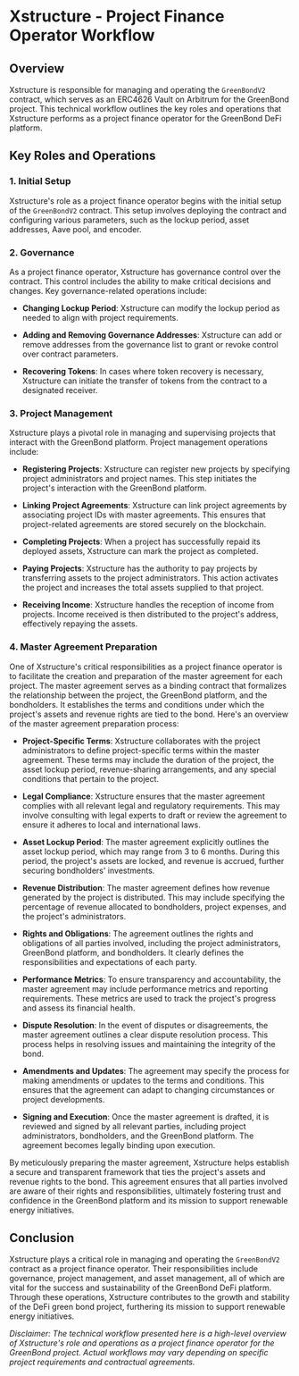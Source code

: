 # Xstructure - Project Finance Operator Workflow

## Overview

Xstructure is responsible for managing and operating the `GreenBondV2` contract, which serves as an ERC4626 Vault on Arbitrum for the GreenBond project. This technical workflow outlines the key roles and operations that Xstructure performs as a project finance operator for the GreenBond DeFi platform.

## Key Roles and Operations

### 1. Initial Setup

Xstructure's role as a project finance operator begins with the initial setup of the `GreenBondV2` contract. This setup involves deploying the contract and configuring various parameters, such as the lockup period, asset addresses, Aave pool, and encoder.

### 2. Governance

As a project finance operator, Xstructure has governance control over the contract. This control includes the ability to make critical decisions and changes. Key governance-related operations include:

- **Changing Lockup Period**: Xstructure can modify the lockup period as needed to align with project requirements.

- **Adding and Removing Governance Addresses**: Xstructure can add or remove addresses from the governance list to grant or revoke control over contract parameters.

- **Recovering Tokens**: In cases where token recovery is necessary, Xstructure can initiate the transfer of tokens from the contract to a designated receiver.

### 3. Project Management

Xstructure plays a pivotal role in managing and supervising projects that interact with the GreenBond platform. Project management operations include:

- **Registering Projects**: Xstructure can register new projects by specifying project administrators and project names. This step initiates the project's interaction with the GreenBond platform.

- **Linking Project Agreements**: Xstructure can link project agreements by associating project IDs with master agreements. This ensures that project-related agreements are stored securely on the blockchain.

- **Completing Projects**: When a project has successfully repaid its deployed assets, Xstructure can mark the project as completed.

- **Paying Projects**: Xstructure has the authority to pay projects by transferring assets to the project administrators. This action activates the project and increases the total assets supplied to that project.

- **Receiving Income**: Xstructure handles the reception of income from projects. Income received is then distributed to the project's address, effectively repaying the assets.

### 4. Master Agreement Preparation

One of Xstructure's critical responsibilities as a project finance operator is to facilitate the creation and preparation of the master agreement for each project. The master agreement serves as a binding contract that formalizes the relationship between the project, the GreenBond platform, and the bondholders. It establishes the terms and conditions under which the project's assets and revenue rights are tied to the bond. Here's an overview of the master agreement preparation process:

- **Project-Specific Terms**: Xstructure collaborates with the project administrators to define project-specific terms within the master agreement. These terms may include the duration of the project, the asset lockup period, revenue-sharing arrangements, and any special conditions that pertain to the project.

- **Legal Compliance**: Xstructure ensures that the master agreement complies with all relevant legal and regulatory requirements. This may involve consulting with legal experts to draft or review the agreement to ensure it adheres to local and international laws.

- **Asset Lockup Period**: The master agreement explicitly outlines the asset lockup period, which may range from 3 to 6 months. During this period, the project's assets are locked, and revenue is accrued, further securing bondholders' investments.

- **Revenue Distribution**: The master agreement defines how revenue generated by the project is distributed. This may include specifying the percentage of revenue allocated to bondholders, project expenses, and the project's administrators.

- **Rights and Obligations**: The agreement outlines the rights and obligations of all parties involved, including the project administrators, GreenBond platform, and bondholders. It clearly defines the responsibilities and expectations of each party.

- **Performance Metrics**: To ensure transparency and accountability, the master agreement may include performance metrics and reporting requirements. These metrics are used to track the project's progress and assess its financial health.

- **Dispute Resolution**: In the event of disputes or disagreements, the master agreement outlines a clear dispute resolution process. This process helps in resolving issues and maintaining the integrity of the bond.

- **Amendments and Updates**: The agreement may specify the process for making amendments or updates to the terms and conditions. This ensures that the agreement can adapt to changing circumstances or project developments.

- **Signing and Execution**: Once the master agreement is drafted, it is reviewed and signed by all relevant parties, including project administrators, bondholders, and the GreenBond platform. The agreement becomes legally binding upon execution.

By meticulously preparing the master agreement, Xstructure helps establish a secure and transparent framework that ties the project's assets and revenue rights to the bond. This agreement ensures that all parties involved are aware of their rights and responsibilities, ultimately fostering trust and confidence in the GreenBond platform and its mission to support renewable energy initiatives.


## Conclusion

Xstructure plays a critical role in managing and operating the `GreenBondV2` contract as a project finance operator. Their responsibilities include governance, project management, and asset management, all of which are vital for the success and sustainability of the GreenBond DeFi platform. Through these operations, Xstructure contributes to the growth and stability of the DeFi green bond project, furthering its mission to support renewable energy initiatives.

*Disclaimer: The technical workflow presented here is a high-level overview of Xstructure's role and operations as a project finance operator for the GreenBond project. Actual workflows may vary depending on specific project requirements and contractual agreements.*